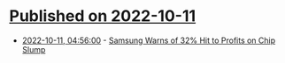 # [Published on 2022-10-11](index.md)

* [2022-10-11, 04:56:00](https://soylentnews.org/article.pl?sid=22/10/10/1448238&from=rss) - [Samsung Warns of 32% Hit to Profits on Chip Slump](https://soylentnews.org/article.pl?sid=22/10/10/1448238&from=rss)
